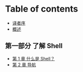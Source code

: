 # Table of contents

* [译者序](README.md)
* [概述](introduction.md)

## 第一部分 了解 Shell

* [第 1 章 什么是 Shell？](part1_learning_the_shell/chapter1_what_is_the_shell.md)
* [第 2 章 导航](part1_learning_the_shell/chapter2-navigation.md)

